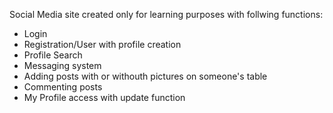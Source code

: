 Social Media site created only for learning purposes with follwing functions:

- Login
- Registration/User with profile creation
- Profile Search
- Messaging system
- Adding posts with or withouth pictures on someone's table
- Commenting posts
- My Profile access with update function
